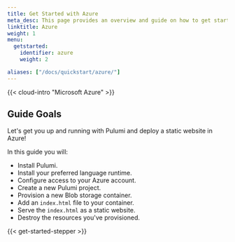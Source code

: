 ```yaml
---
title: Get Started with Azure
meta_desc: This page provides an overview and guide on how to get started with Azure.
linktitle: Azure
weight: 1
menu:
  getstarted:
    identifier: azure
    weight: 2

aliases: ["/docs/quickstart/azure/"]
---
```


{{< cloud-intro "Microsoft Azure" >}}

## Guide Goals

Let's get you up and running with Pulumi and deploy a static website in Azure!

In this guide you will:

- Install Pulumi.
- Install your preferred language runtime.
- Configure access to your Azure account.
- Create a new Pulumi project.
- Provision a new Blob storage container.
- Add an `index.html` file to your container.
- Serve the `index.html` as a static website.
- Destroy the resources you've provisioned.

{{< get-started-stepper >}}
